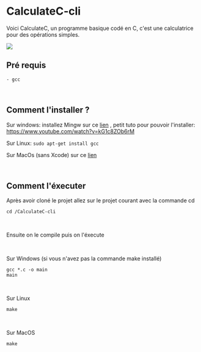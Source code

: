 # CalculateC-cli
Voici CalculateC, un programme basique codé en C, c'est une calculatrice pour des opérations simples.

<img src="https://image.noelshack.com/fichiers/2018/33/5/1534534908-calculatec.png">

<br />

## Pré requis
    - gcc 
    
 <br />
  

## Comment l'installer ? 
Sur windows: installez Mingw sur ce <a href="http://www.mingw.org/">lien</a>
, petit tuto pour pouvoir l'installer: https://www.youtube.com/watch?v=kG1c8ZOb6rM

Sur Linux: ```sudo apt-get install gcc```

Sur MacOs (sans Xcode) sur ce <a href="https://korben.info/comment-installer-gcc-sous-osx-sans-installer-xcode.html">lien</a>

<br />

## Comment l'éxecuter
Après avoir cloné le projet allez sur le projet courant avec la commande cd
```
cd /CalculateC-cli
```

<br/>

Ensuite on le compile puis on l'éxecute

<br />

Sur Windows (si vous n'avez pas la commande make installé)
```
gcc *.c -o main
main
```
<br />

Sur Linux
```
make
```

<br />

Sur MacOS
```
make
```
